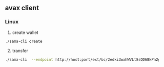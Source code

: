 ## avax client


### Linux

1. create wallet

```bash
./sama-cli create
```

2. transfer

```bash
./sama-cli  --endpoint http://host:port/ext/bc/2edki3wxhWVLt8sQD68kPn2ggywXmB98gT7prHKLgNBP9BHD7u transfer targetAddress amount privateKey

```